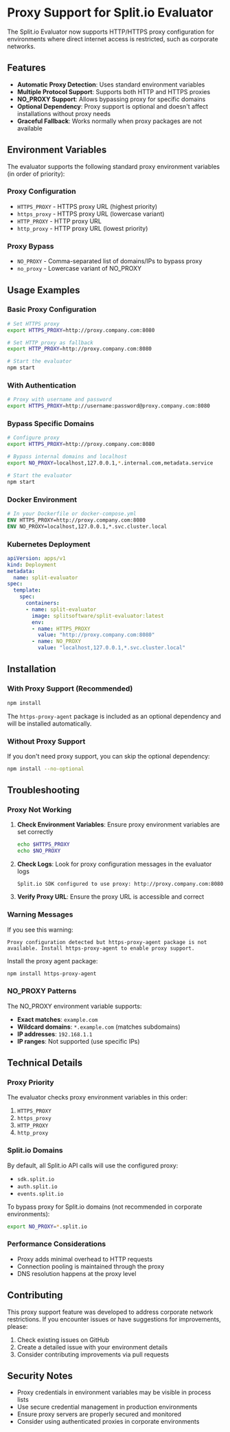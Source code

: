 # Proxy Support for Split.io Evaluator

The Split.io Evaluator now supports HTTP/HTTPS proxy configuration for environments where direct internet access is restricted, such as corporate networks.

## Features

- **Automatic Proxy Detection**: Uses standard environment variables
- **Multiple Protocol Support**: Supports both HTTP and HTTPS proxies
- **NO_PROXY Support**: Allows bypassing proxy for specific domains
- **Optional Dependency**: Proxy support is optional and doesn't affect installations without proxy needs
- **Graceful Fallback**: Works normally when proxy packages are not available

## Environment Variables

The evaluator supports the following standard proxy environment variables (in order of priority):

### Proxy Configuration
- `HTTPS_PROXY` - HTTPS proxy URL (highest priority)
- `https_proxy` - HTTPS proxy URL (lowercase variant)
- `HTTP_PROXY` - HTTP proxy URL
- `http_proxy` - HTTP proxy URL (lowest priority)

### Proxy Bypass
- `NO_PROXY` - Comma-separated list of domains/IPs to bypass proxy
- `no_proxy` - Lowercase variant of NO_PROXY

## Usage Examples

### Basic Proxy Configuration

```bash
# Set HTTPS proxy
export HTTPS_PROXY=http://proxy.company.com:8080

# Set HTTP proxy as fallback
export HTTP_PROXY=http://proxy.company.com:8080

# Start the evaluator
npm start
```

### With Authentication

```bash
# Proxy with username and password
export HTTPS_PROXY=http://username:password@proxy.company.com:8080
```

### Bypass Specific Domains

```bash
# Configure proxy
export HTTPS_PROXY=http://proxy.company.com:8080

# Bypass internal domains and localhost
export NO_PROXY=localhost,127.0.0.1,*.internal.com,metadata.service

# Start the evaluator
npm start
```

### Docker Environment

```dockerfile
# In your Dockerfile or docker-compose.yml
ENV HTTPS_PROXY=http://proxy.company.com:8080
ENV NO_PROXY=localhost,127.0.0.1,*.svc.cluster.local
```

### Kubernetes Deployment

```yaml
apiVersion: apps/v1
kind: Deployment
metadata:
  name: split-evaluator
spec:
  template:
    spec:
      containers:
      - name: split-evaluator
        image: splitsoftware/split-evaluator:latest
        env:
        - name: HTTPS_PROXY
          value: "http://proxy.company.com:8080"
        - name: NO_PROXY
          value: "localhost,127.0.0.1,*.svc.cluster.local"
```

## Installation

### With Proxy Support (Recommended)

```bash
npm install
```

The `https-proxy-agent` package is included as an optional dependency and will be installed automatically.

### Without Proxy Support

If you don't need proxy support, you can skip the optional dependency:

```bash
npm install --no-optional
```

## Troubleshooting

### Proxy Not Working

1. **Check Environment Variables**: Ensure proxy environment variables are set correctly
   ```bash
   echo $HTTPS_PROXY
   echo $NO_PROXY
   ```

2. **Check Logs**: Look for proxy configuration messages in the evaluator logs
   ```
   Split.io SDK configured to use proxy: http://proxy.company.com:8080
   ```

3. **Verify Proxy URL**: Ensure the proxy URL is accessible and correct

### Warning Messages

If you see this warning:
```
Proxy configuration detected but https-proxy-agent package is not available. Install https-proxy-agent to enable proxy support.
```

Install the proxy agent package:
```bash
npm install https-proxy-agent
```

### NO_PROXY Patterns

The NO_PROXY environment variable supports:
- **Exact matches**: `example.com`
- **Wildcard domains**: `*.example.com` (matches subdomains)
- **IP addresses**: `192.168.1.1`
- **IP ranges**: Not supported (use specific IPs)

## Technical Details

### Proxy Priority

The evaluator checks proxy environment variables in this order:
1. `HTTPS_PROXY`
2. `https_proxy`
3. `HTTP_PROXY`
4. `http_proxy`

### Split.io Domains

By default, all Split.io API calls will use the configured proxy:
- `sdk.split.io`
- `auth.split.io`
- `events.split.io`

To bypass proxy for Split.io domains (not recommended in corporate environments):
```bash
export NO_PROXY=*.split.io
```

### Performance Considerations

- Proxy adds minimal overhead to HTTP requests
- Connection pooling is maintained through the proxy
- DNS resolution happens at the proxy level

## Contributing

This proxy support feature was developed to address corporate network restrictions. If you encounter issues or have suggestions for improvements, please:

1. Check existing issues on GitHub
2. Create a detailed issue with your environment details
3. Consider contributing improvements via pull requests

## Security Notes

- Proxy credentials in environment variables may be visible in process lists
- Use secure credential management in production environments
- Ensure proxy servers are properly secured and monitored
- Consider using authenticated proxies in corporate environments

